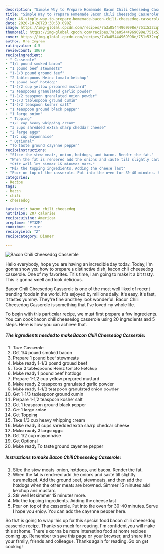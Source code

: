 ```yaml
---
description: "Simple Way to Prepare Homemade Bacon Chili Cheesedog Casserole"
title: "Simple Way to Prepare Homemade Bacon Chili Cheesedog Casserole"
slug: 46-simple-way-to-prepare-homemade-bacon-chili-cheesedog-casserole
date: 2020-10-28T23:30:53.098Z
image: https://img-global.cpcdn.com/recipes/7a3a05444969098e/751x532cq70/bacon-chili-cheesedog-casserole-recipe-main-photo.jpg
thumbnail: https://img-global.cpcdn.com/recipes/7a3a05444969098e/751x532cq70/bacon-chili-cheesedog-casserole-recipe-main-photo.jpg
cover: https://img-global.cpcdn.com/recipes/7a3a05444969098e/751x532cq70/bacon-chili-cheesedog-casserole-recipe-main-photo.jpg
author: Ora Ingram
ratingvalue: 4.5
reviewcount: 10679
recipeingredient:
- " Casserole"
- "1/4 pound smoked bacon"
- "1 pound beef stewmeats"
- "1-1/3 pound ground beef"
- "2 tablespoons Heinz tomato ketchup"
- "1 pound beef hotdogs"
- "1-1/2 cup yellow prepared mustard"
- "2 teaspoons granulated garlic powder"
- "1-1/2 teaspoon granulated onion powder"
- "1-1/3 tablespoon ground cumin"
- "1-1/2 teaspoon kosher salt"
- "1 teaspoon ground black pepper"
- "1 large onion"
- " Topping"
- "1/3 cup heavy whipping cream"
- "3 cups shredded extra sharp cheddar cheese"
- "2 large eggs"
- "1/2 cup mayonnaise"
- " Optional"
- "To taste ground cayenne pepper"
recipeinstructions:
- "Slice the stew meats, onion, hotdogs, and bacon. Render the fat."
- "When the fat is rendered add the onions and sauté till slightly caramelized. Add the ground beef, stewmeats, and then add the hotdogs when the other meats are browned. Simmer 15 minutes add ketchup and mustard."
- "Stir well let simmer 15 minutes more."
- "Mix the topping ingredients. Adding the cheese last"
- "Pour on top of the casserole. Put into the oven for 30-40 minutes. Serve I hope you enjoy. You can add the cayenne pepper here."
categories:
- Recipe
tags:
- bacon
- chili
- cheesedog

katakunci: bacon chili cheesedog 
nutrition: 207 calories
recipecuisine: American
preptime: "PT32M"
cooktime: "PT51M"
recipeyield: "2"
recipecategory: Dinner

---
```



![Bacon Chili Cheesedog Casserole](https://img-global.cpcdn.com/recipes/7a3a05444969098e/751x532cq70/bacon-chili-cheesedog-casserole-recipe-main-photo.jpg)

Hello everybody, hope you are having an incredible day today. Today, I'm gonna show you how to prepare a distinctive dish, bacon chili cheesedog casserole. One of my favorites. This time, I am going to make it a bit tasty. This is gonna smell and look delicious.



Bacon Chili Cheesedog Casserole is one of the most well liked of recent trending foods in the world. It's enjoyed by millions daily. It's easy, it's fast, it tastes yummy. They're fine and they look wonderful. Bacon Chili Cheesedog Casserole is something that I've loved my whole life.


To begin with this particular recipe, we must first prepare a few ingredients. You can cook bacon chili cheesedog casserole using 20 ingredients and 5 steps. Here is how you can achieve that.

<!--inarticleads1-->

##### The ingredients needed to make Bacon Chili Cheesedog Casserole:

1. Take  Casserole
1. Get 1/4 pound smoked bacon
1. Prepare 1 pound beef stewmeats
1. Make ready 1-1/3 pound ground beef
1. Take 2 tablespoons Heinz tomato ketchup
1. Make ready 1 pound beef hotdogs
1. Prepare 1-1/2 cup yellow prepared mustard
1. Make ready 2 teaspoons granulated garlic powder
1. Make ready 1-1/2 teaspoon granulated onion powder
1. Get 1-1/3 tablespoon ground cumin
1. Prepare 1-1/2 teaspoon kosher salt
1. Get 1 teaspoon ground black pepper
1. Get 1 large onion
1. Get  Topping
1. Take 1/3 cup heavy whipping cream
1. Make ready 3 cups shredded extra sharp cheddar cheese
1. Make ready 2 large eggs
1. Get 1/2 cup mayonnaise
1. Get  Optional
1. Make ready To taste ground cayenne pepper




<!--inarticleads2-->

##### Instructions to make Bacon Chili Cheesedog Casserole:

1. Slice the stew meats, onion, hotdogs, and bacon. Render the fat.
1. When the fat is rendered add the onions and sauté till slightly caramelized. Add the ground beef, stewmeats, and then add the hotdogs when the other meats are browned. Simmer 15 minutes add ketchup and mustard.
1. Stir well let simmer 15 minutes more.
1. Mix the topping ingredients. Adding the cheese last
1. Pour on top of the casserole. Put into the oven for 30-40 minutes. Serve I hope you enjoy. You can add the cayenne pepper here.




So that is going to wrap this up for this special food bacon chili cheesedog casserole recipe. Thanks so much for reading. I'm confident you will make this at home. There's gonna be more interesting food at home recipes coming up. Remember to save this page on your browser, and share it to your family, friends and colleague. Thanks again for reading. Go on get cooking!
